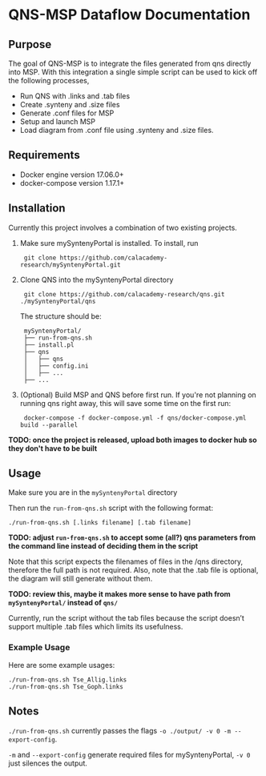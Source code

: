 # QNS-MSP Dataflow Documentation

## Purpose  
The goal of QNS-MSP is to integrate the files generated from qns directly into MSP. With this integration a single simple script can be used to kick off the following processes,

* Run QNS with .links and .tab files
* Create .synteny and .size files
* Generate .conf files for MSP
* Setup and launch MSP
* Load diagram from .conf file using .synteny and .size files.

## Requirements
* Docker engine version 17.06.0+
* docker-compose version 1.17.1+

## Installation

Currently this project involves a combination of two existing projects.  

1. Make sure mySyntenyPortal is installed. To install, run

		git clone https://github.com/calacademy-research/mySyntenyPortal.git

2. Clone QNS into the mySyntenyPortal directory
 
		git clone https://github.com/calacademy-research/qns.git ./mySyntenyPortal/qns
		
	The structure should be:

		mySyntenyPortal/
		├── run-from-qns.sh
		├── install.pl
		├── qns
		│   ├── qns
		│   ├── config.ini
		│   ├── ...
		├── ...

		
3. (Optional) Build MSP and QNS before first run. If you're not planning on running qns right away, this will save some time on the first run:
		
		docker-compose -f docker-compose.yml -f qns/docker-compose.yml build --parallel
		
**TODO: once the project is released, upload both images to docker hub so they don't have to be built**


## Usage


Make sure you are in the `mySyntenyPortal` directory

Then run the `run-from-qns.sh` script with the following format:  

`./run-from-qns.sh [.links filename] [.tab filename]`

**TODO: adjust `run-from-qns.sh` to accept some (all?) qns parameters from the command line instead of deciding them in the script**

Note that this script expects the filenames of files in the /qns directory, therefore the full path is not required. Also, note that the .tab file is optional, the diagram will still generate without them.

**TODO: review this, maybe it makes more sense to have path from `mySyntenyPortal/` instead of `qns/`**

Currently, run the script without the tab files because the script doesn’t support multiple .tab files which limits its usefulness.

### Example Usage
Here are some example usages:

`./run-from-qns.sh Tse_Allig.links`  
`./run-from-qns.sh Tse_Goph.links`  

## Notes
`./run-from-qns.sh` currently passes the flags `-o ./output/ -v 0 -m --export-config`.

`-m` and `--export-config` generate required files for mySyntenyPortal, `-v 0` just silences the output.
